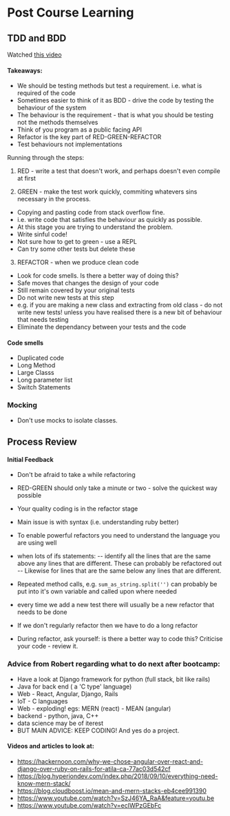 # Post Course Learning

## TDD and BDD 
Watched [this video](https://www.youtube.com/watch?v=EZ05e7EMOLM&feature=youtu.be)
#### Takeaways:
- We should be testing methods but test a requirement. i.e. what is required of the code
- Sometimes easier to think of it as BDD - drive the code by testing the behaviour of the system
- The behaviour is the requirement - that is what you should be testing not the methods themselves
- Think of you program as a public facing API
- Refactor is the key part of RED-GREEN-REFACTOR
- Test behaviours not implementations

Running through the steps:

1. RED - write a test that doesn't work, and perhaps doesn't even compile at first

2. GREEN - make the test work quickly, commiting whatevers sins necessary in the process. 
- Copying and pasting code from stack overflow fine. 
- i.e. write code that satisfies the behaviour as quickly as possible.
- At this stage you are trying to understand the problem.
- Write sinful code!
- Not sure how to get to green - use a REPL
- Can try some other tests but delete these

3. REFACTOR - when we produce clean code
- Look for code smells. Is there a better way of doing this?
- Safe moves that changes the design of your code
- Still remain covered by your original tests
- Do not write new tests at this step
- e.g. if you are making a new class and extracting from old class - do not write new tests! unless you have realised there is a new bit of behaviour that needs testing
- Eliminate the dependancy between your tests and the code

#### Code smells
- Duplicated code 
- Long Method 
- Large Classs
- Long parameter list
- Switch Statements

### Mocking
- Don't use mocks to isolate classes. 

## Process Review
#### Initial Feedback

- Don't be afraid to take a while refactoring

- RED-GREEN should only take a minute or two - solve the quickest way possible

- Your quality coding is in the refactor stage

- Main issue is with syntax (i.e. understanding ruby better)

- To enable powerful refactors you need to understand the language you are using well

- when lots of ifs statements:
-- identify all the lines that are the same above any lines that are different. These can probably be refactored out
-- Likewise for lines that are the same below any lines that are different. 

- Repeated method calls, e.g. ```sum_as_string.split('')``` can probably be put into it's own variable and called upon where needed

- every time we add a new test there will usually be a new refactor that needs to be done
- If we don't regularly refactor then we have to do a long refactor
- During refactor, ask yourself: is there a better way to code this? Criticise your code - review it.


### Advice from Robert regarding what to do next after bootcamp:
- Have a look at Django framework for python (full stack, bit like rails)
- Java for back end ( a 'C type' language)
- Web - React, Angular, Django, Rails
- IoT - C languages
- Web - exploding! egs: MERN (react) - MEAN (angular)
- backend - python, java, C++
- data science may be of iterest
- BUT MAIN ADVICE: KEEP CODING! And yes do a project.

#### Videos and articles to look at:

- https://hackernoon.com/why-we-chose-angular-over-react-and-django-over-ruby-on-rails-for-atila-ca-77ac03d542cf
- https://blog.hyperiondev.com/index.php/2018/09/10/everything-need-know-mern-stack/
- https://blog.cloudboost.io/mean-and-mern-stacks-eb4cee991390
- https://www.youtube.com/watch?v=SzJ46YA_RaA&feature=youtu.be
- https://www.youtube.com/watch?v=ecIWPzGEbFc
